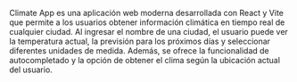 Climate App es una aplicación web moderna desarrollada con React y Vite que permite a los usuarios obtener información climática en tiempo real de cualquier ciudad. Al ingresar el nombre de una ciudad, el usuario puede ver la temperatura actual, la previsión para los próximos días y seleccionar diferentes unidades de medida. Además, se ofrece la funcionalidad de autocompletado y la opción de obtener el clima según la ubicación actual del usuario.
